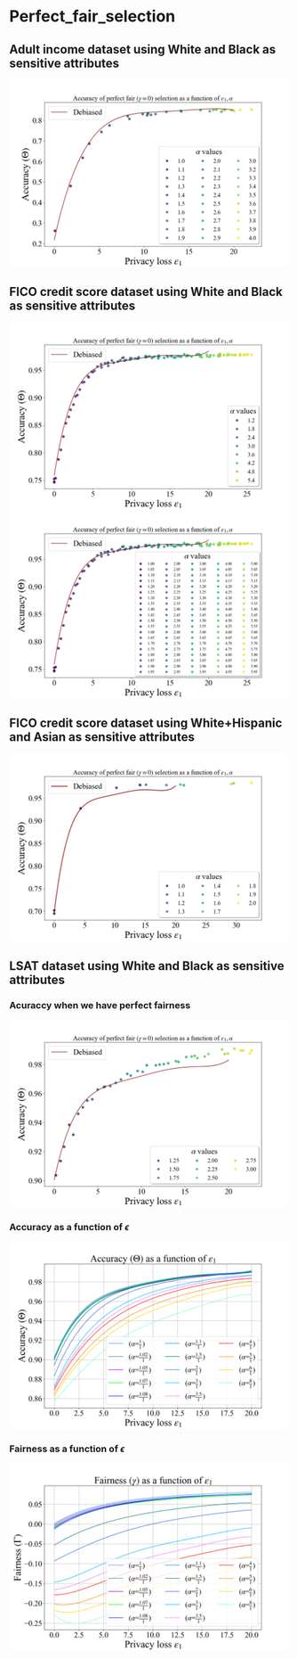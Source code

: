 # Perfect_fair_selection


## Adult income dataset using White and Black as sensitive attributes
![](fz_adult.PNG)

## FICO credit score dataset using White and Black as sensitive attributes
![](fz_wb.PNG)
![](fz_wb_all_legend.PNG)

## FICO credit score dataset using White+Hispanic and Asian as sensitive attributes
![](fz_wha.PNG)

## LSAT dataset using White and Black as sensitive attributes

### Acuraccy when we have perfect fairness
![](fz_lsat.PNG)

### Accuracy as a function of $\epsilon$
![](lsat_wb_accuracy_in_all_single_selection_2.png)


### Fairness as a function of $\epsilon$
![](lsat_wb_equal_opportunity_single_selection_2.png)
